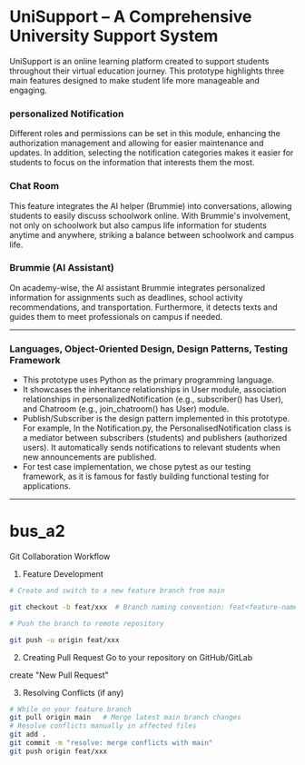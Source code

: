 # UniSupport – A Comprehensive University Support System

UniSupport is an online learning platform created to support students throughout their virtual education journey. This prototype highlights three main features designed to make student life more manageable and engaging.

### personalized Notification
Different roles and permissions can be set in this module, enhancing the authorization management and allowing for easier maintenance and updates. In addition, selecting the notification categories makes it easier for students to focus on the information that interests them the most.
### Chat Room
This feature integrates the AI helper (Brummie) into conversations, allowing students to easily discuss schoolwork online. With Brummie's involvement, not only on schoolwork but also campus life information for students anytime and anywhere, striking a balance between schoolwork and campus life.
### Brummie (AI Assistant)
On academy-wise, the AI assistant Brummie integrates personalized information for assignments such as deadlines, school activity recommendations, and transportation. Furthermore, it detects texts and guides them to meet professionals on campus if needed.

---

### Languages, Object-Oriented Design, Design Patterns, Testing Framework
- This prototype uses Python as the primary programming language. 
- It showcases the inheritance relationships in User module, association relationships in personalizedNotification (e.g., subscriber() has User), and Chatroom (e.g., join_chatroom() has User) module. 
- Publish/Subscriber is the design pattern implemented in this prototype. For example, In the Notification.py, the PersonalisedNotification class is a mediator between subscribers (students) and publishers (authorized users). It automatically sends notifications to relevant students when new announcements are published.
- For test case implementation, we chose pytest as our testing framework, as it is famous for fastly building functional testing for applications.

---

# bus_a2

Git Collaboration Workflow

1. Feature Development

```bash
# Create and switch to a new feature branch from main

git checkout -b feat/xxx  # Branch naming convention: feat<feature-name>

# Push the branch to remote repository

git push -u origin feat/xxx
```

2. Creating Pull Request
Go to your repository on GitHub/GitLab

create "New Pull Request"

3. Resolving Conflicts (if any)

```bash
# While on your feature branch
git pull origin main   # Merge latest main branch changes
# Resolve conflicts manually in affected files
git add .
git commit -m "resolve: merge conflicts with main"
git push origin feat/xxx
```

